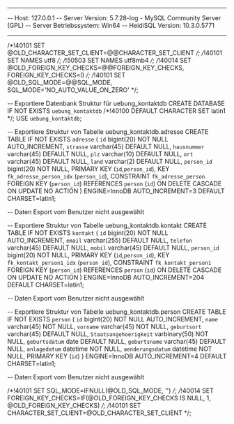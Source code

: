 -- --------------------------------------------------------
-- Host:                         127.0.0.1
-- Server Version:               5.7.28-log - MySQL Community Server (GPL)
-- Server Betriebssystem:        Win64
-- HeidiSQL Version:             10.3.0.5771
-- --------------------------------------------------------

/*!40101 SET @OLD_CHARACTER_SET_CLIENT=@@CHARACTER_SET_CLIENT */;
/*!40101 SET NAMES utf8 */;
/*!50503 SET NAMES utf8mb4 */;
/*!40014 SET @OLD_FOREIGN_KEY_CHECKS=@@FOREIGN_KEY_CHECKS, FOREIGN_KEY_CHECKS=0 */;
/*!40101 SET @OLD_SQL_MODE=@@SQL_MODE, SQL_MODE='NO_AUTO_VALUE_ON_ZERO' */;


-- Exportiere Datenbank Struktur für uebung_kontaktdb
CREATE DATABASE IF NOT EXISTS `uebung_kontaktdb` /*!40100 DEFAULT CHARACTER SET latin1 */;
USE `uebung_kontaktdb`;

-- Exportiere Struktur von Tabelle uebung_kontaktdb.adresse
CREATE TABLE IF NOT EXISTS `adresse` (
  `id` bigint(20) NOT NULL AUTO_INCREMENT,
  `strasse` varchar(45) DEFAULT NULL,
  `hausnummer` varchar(45) DEFAULT NULL,
  `plz` varchar(10) DEFAULT NULL,
  `ort` varchar(45) DEFAULT NULL,
  `land` varchar(2) DEFAULT NULL,
  `person_id` bigint(20) NOT NULL,
  PRIMARY KEY (`id`,`person_id`),
  KEY `fk_adresse_person_idx` (`person_id`),
  CONSTRAINT `fk_adresse_person` FOREIGN KEY (`person_id`) REFERENCES `person` (`id`) ON DELETE CASCADE ON UPDATE NO ACTION
) ENGINE=InnoDB AUTO_INCREMENT=3 DEFAULT CHARSET=latin1;

-- Daten Export vom Benutzer nicht ausgewählt

-- Exportiere Struktur von Tabelle uebung_kontaktdb.kontakt
CREATE TABLE IF NOT EXISTS `kontakt` (
  `id` bigint(20) NOT NULL AUTO_INCREMENT,
  `email` varchar(255) DEFAULT NULL,
  `telefon` varchar(45) DEFAULT NULL,
  `mobil` varchar(45) DEFAULT NULL,
  `person_id` bigint(20) NOT NULL,
  PRIMARY KEY (`id`,`person_id`),
  KEY `fk_kontakt_person1_idx` (`person_id`),
  CONSTRAINT `fk_kontakt_person1` FOREIGN KEY (`person_id`) REFERENCES `person` (`id`) ON DELETE CASCADE ON UPDATE NO ACTION
) ENGINE=InnoDB AUTO_INCREMENT=204 DEFAULT CHARSET=latin1;

-- Daten Export vom Benutzer nicht ausgewählt

-- Exportiere Struktur von Tabelle uebung_kontaktdb.person
CREATE TABLE IF NOT EXISTS `person` (
  `id` bigint(20) NOT NULL AUTO_INCREMENT,
  `name` varchar(45) NOT NULL,
  `vorname` varchar(45) NOT NULL,
  `geburtsort` varchar(45) DEFAULT NULL,
  `Staatsangehoerigkeit` varbinary(50) NOT NULL,
  `geburtsdatum` date DEFAULT NULL,
  `geburtsname` varchar(45) DEFAULT NULL,
  `anlagedatum` datetime NOT NULL,
  `aenderungsdatum` datetime NOT NULL,
  PRIMARY KEY (`id`)
) ENGINE=InnoDB AUTO_INCREMENT=4 DEFAULT CHARSET=latin1;

-- Daten Export vom Benutzer nicht ausgewählt

/*!40101 SET SQL_MODE=IFNULL(@OLD_SQL_MODE, '') */;
/*!40014 SET FOREIGN_KEY_CHECKS=IF(@OLD_FOREIGN_KEY_CHECKS IS NULL, 1, @OLD_FOREIGN_KEY_CHECKS) */;
/*!40101 SET CHARACTER_SET_CLIENT=@OLD_CHARACTER_SET_CLIENT */;
